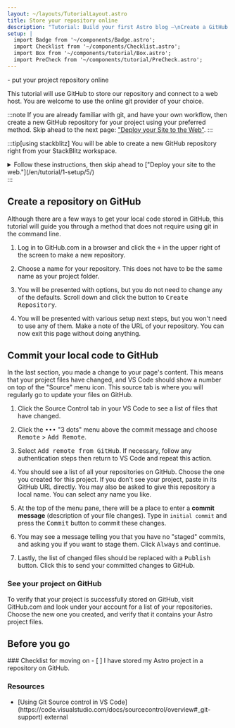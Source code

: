 ```yaml
---
layout: ~/layouts/TutorialLayout.astro
title: Store your repository online
description: "Tutorial: Build your first Astro blog —\nCreate a GitHub repo for your tutorial project"
setup: |
  import Badge from '~/components/Badge.astro';
  import Checklist from '~/components/Checklist.astro';
  import Box from '~/components/tutorial/Box.astro';
  import PreCheck from '~/components/tutorial/PreCheck.astro';
---
```


<PreCheck>
  - put your project repository online
</PreCheck>

This tutorial will use GitHub to store our repository and connect to a web host. You are welcome to use the online git provider of your choice.

:::note
If you are already familiar with git, and have your own workflow, then create a new GitHub repository for your project using your preferred method. Skip ahead to the next page: ["Deploy your Site to the Web"](/en/tutorial/1-setup/5/).
:::

:::tip[using stackblitz]
You will be able to create a new GitHub repository right from your StackBlitz workspace.
<details>
<summary>Follow these instructions, then skip ahead to ["Deploy your site to the web."](/en/tutorial/1-setup/5/)</summary>

1. Press the <kbd>Connect Repository</kbd> button at the top of your list of files, enter a new name for your repository, and click <kbd>Create repo & push</kbd>. 

2. When you have changes to be committed back to GitHub, a "Commit" button will appear at the top left of your workspace. Clicking on this will allow you to enter a commit message, and update your repository.
</details>
:::

## Create a repository on GitHub

Although there are a few ways to get your local code stored in GitHub, this tutorial will guide you through a method that does not require using git in the command line. 

1. Log in to GitHub.com in a browser and click the <kbd>+</kbd> in the upper right of the screen to make a new repository. 

2. Choose a name for your repository. This does not have to be the same name as your project folder.

3. You will be presented with options, but you do not need to change any of the defaults. Scroll down and click the button to <kbd>Create Repository</kbd>.

4. You will be presented with various setup next steps, but you won't need to use any of them. Make a note of the URL of your repository. You can now exit this page without doing anything.


## Commit your local code to GitHub

In the last section, you made a change to your page's content. This means that your project files have changed, and VS Code should show a number on top of the "Source" menu icon. This source tab is where you will regularly go to update your files on GitHub. 


1. Click the Source Control tab in your VS Code to see a list of files that have changed. 

2. Click the <kbd>•••</kbd> "3 dots" menu above the commit message and choose <kbd>Remote</kbd> > <kbd>Add Remote</kbd>.

3. Select <kbd>Add remote from GitHub</kbd>. If necessary, follow any authentication steps then return to VS Code and repeat this action.

4. You should see a list of all your repositories on GitHub. Choose the one you created for this project. If you don't see your project, paste in its GitHub URL directly. You may also be asked to give this repository a local name. You can select any name you like.

5. At the top of the menu pane, there will be a place to enter a **commit message** (description of your file changes). Type in `initial commit` and press the <kbd>Commit</kbd> button to commit these changes.

7. You may see a message telling you that you have no "staged" commits, and asking you if you want to stage them. Click <kbd>Always</kbd> and continue.

8. Lastly, the list of changed files should be replaced with a <kbd>Publish</kbd> button. Click this to send your committed changes to GitHub.


### See your project on GitHub

To verify that your project is successfully stored on GitHub, visit GitHub.com and look under your account for a list of your repositories. Choose the new one you created, and verify that it contains your Astro project files.


## Before you go

<Box icon="check-list">
### Checklist for moving on

<Checklist>
- [ ] I have stored my Astro project in a repository on GitHub.
</Checklist>
</Box>

### Resources

- <p>[Using Git Source control in VS Code](https://code.visualstudio.com/docs/sourcecontrol/overview#_git-support) <Badge>external</Badge></p>
